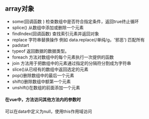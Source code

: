 ## array对象 ##
- some(回调函数 )	 检查数组中是否符合指定条件，返回true终止循环
- splice() 从数组中添加或删除一个元素
- findIndex(回调函数) 查找索引元素并返回对象
- replace 字符串替换操作 例如 data.replace(/单纯/g，'邪恶') 匹配所有
- padstart
- typeof 返回数据的数据类型。
- foreach 方法对数组中的每个元素执行一次提供的函数
-  join 方法用于把数组中的元素通过指定的分隔符分割成为字符串
-  slice()从已经有的数组中返回选定的元素
-  pop()删除数组中的最后一个元素
-  shift()删除数组中额第一个元素
-  unshift()在数组的前面添加一个元素

#### 在vue中，方法访问其他方法内的参数时

可以在data中定义为null，使用this作用域访问



